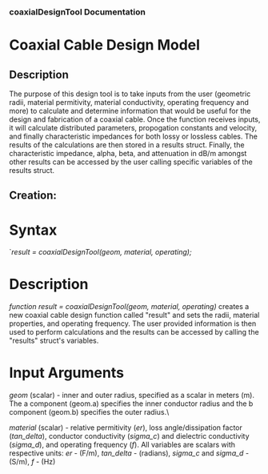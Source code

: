 ### coaxialDesignTool Documentation
# Coaxial Cable Design Model

## Description
The purpose of this design tool is to take inputs from the user (geometric radii, material permitivity, material conductivity, operating frequency and more) 
to calculate and determine information that would be useful for the design and fabrication of a coaxial cable. Once the function receives inputs, it will calculate
distributed parameters, propogation constants and velocity, and finally characteristic impedances for both lossy or lossless cables. The results of the calculations
are then stored in a results struct. Finally, the characteristic impedance, alpha, beta, and attenuation in dB/m amongst other results can be accessed by the user
calling specific variables of the results struct.


## Creation:
# Syntax
`*result = coaxialDesignTool(geom, material, operating);*

# Description
*function result = coaxialDesignTool(geom, material, operating)* creates a new coaxial cable design function called "result" and sets the radii, material properties, and operating frequency.
The user provided information is then used to perform calculations and the results can be accessed by calling the "results" struct's variables.


# Input Arguments
*geom* (scalar) - inner and outer radius, specified as a scalar in meters (m). The a component (geom.a) specifies the inner conductor radius and the b component (geom.b) specifies the outer
radius.\

*material* (scalar) - relative permitivity (*er*), loss angle/dissipation factor (*tan_delta*), conductor conductivity (*sigma_c*) and dielectric conductivity (*sigma_d*), and operating frequency (*f*).
All variables are scalars with respective units: *er* - (F/m), *tan_delta* - (radians), *sigma_c* and *sigma_d* - (S/m), *f* - (Hz)

